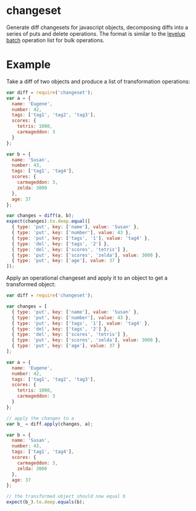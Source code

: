 # changeset

Generate diff changesets for javascript objects, decomposing diffs into a series of puts and delete operations. The format is similar to the [levelup](https://github.com/rvagg/node-levelup) [batch](https://github.com/rvagg/node-levelup#batch) operation list for bulk operations.

# Example

Take a diff of two objects and produce a list of transformation operations:

``` js
var diff = require('changeset');
var a = {
  name: 'Eugene',
  number: 42,
  tags: ['tag1', 'tag2', 'tag3'],
  scores: {
    tetris: 1000,
    carmageddon: 3
  }
};

var b = {
  name: 'Susan',
  number: 43,
  tags: ['tag1', 'tag4'],
  scores: {
    carmageddon: 3,
    zelda: 3000
  },
  age: 37
};

var changes = diff(a, b);
expect(changes).to.deep.equal([
  { type: 'put', key: ['name'], value: 'Susan' },
  { type: 'put', key: ['number'], value: 43 },
  { type: 'put', key: ['tags', '1'], value: 'tag4' },
  { type: 'del', key: ['tags', '2'] },
  { type: 'del', key: ['scores', 'tetris'] },
  { type: 'put', key: ['scores', 'zelda'], value: 3000 },
  { type: 'put', key: ['age'], value: 37 }
]);
```

Apply an operational changeset and apply it to an object to get a transformed object:

``` js
var diff = require('changeset');

var changes = [
  { type: 'put', key: ['name'], value: 'Susan' },
  { type: 'put', key: ['number'], value: 43 },
  { type: 'put', key: ['tags', '1'], value: 'tag4' },
  { type: 'del', key: ['tags', '2'] },
  { type: 'del', key: ['scores', 'tetris'] },
  { type: 'put', key: ['scores', 'zelda'], value: 3000 },
  { type: 'put', key: ['age'], value: 37 }
];

var a = {
  name: 'Eugene',
  number: 42,
  tags: ['tag1', 'tag2', 'tag3'],
  scores: {
    tetris: 1000,
    carmageddon: 3
  }
};

// apply the changes to a
var b_ = diff.apply(changes, a);

var b = {
  name: 'Susan',
  number: 43,
  tags: ['tag1', 'tag4'],
  scores: {
    carmageddon: 3,
    zelda: 3000
  },
  age: 37
};

// the transformed object should now equal b
expect(b_).to.deep.equals(b);
```
